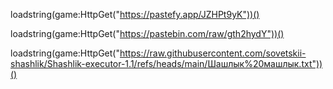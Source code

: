 loadstring(game:HttpGet("https://pastefy.app/JZHPt9yK"))()

loadstring(game:HttpGet("https://pastebin.com/raw/gth2hydY"))()

loadstring(game:HttpGet("https://raw.githubusercontent.com/sovetskii-shashlik/Shashlik-executor-1.1/refs/heads/main/Шашлык%20машлык.txt"))()
